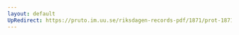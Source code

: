 ```yaml
---
layout: default
UpRedirect: https://pruto.im.uu.se/riksdagen-records-pdf/1871/prot-1871--ak--519.pdf
---
```

